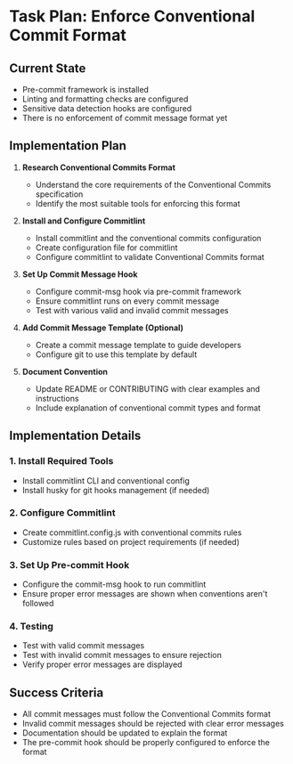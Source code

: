 # Task Plan: Enforce Conventional Commit Format

## Current State

- Pre-commit framework is installed
- Linting and formatting checks are configured
- Sensitive data detection hooks are configured
- There is no enforcement of commit message format yet

## Implementation Plan

1. **Research Conventional Commits Format**

   - Understand the core requirements of the Conventional Commits specification
   - Identify the most suitable tools for enforcing this format

2. **Install and Configure Commitlint**

   - Install commitlint and the conventional commits configuration
   - Create configuration file for commitlint
   - Configure commitlint to validate Conventional Commits format

3. **Set Up Commit Message Hook**

   - Configure commit-msg hook via pre-commit framework
   - Ensure commitlint runs on every commit message
   - Test with various valid and invalid commit messages

4. **Add Commit Message Template (Optional)**

   - Create a commit message template to guide developers
   - Configure git to use this template by default

5. **Document Convention**
   - Update README or CONTRIBUTING with clear examples and instructions
   - Include explanation of conventional commit types and format

## Implementation Details

### 1. Install Required Tools

- Install commitlint CLI and conventional config
- Install husky for git hooks management (if needed)

### 2. Configure Commitlint

- Create commitlint.config.js with conventional commits rules
- Customize rules based on project requirements (if needed)

### 3. Set Up Pre-commit Hook

- Configure the commit-msg hook to run commitlint
- Ensure proper error messages are shown when conventions aren't followed

### 4. Testing

- Test with valid commit messages
- Test with invalid commit messages to ensure rejection
- Verify proper error messages are displayed

## Success Criteria

- All commit messages must follow the Conventional Commits format
- Invalid commit messages should be rejected with clear error messages
- Documentation should be updated to explain the format
- The pre-commit hook should be properly configured to enforce the format
